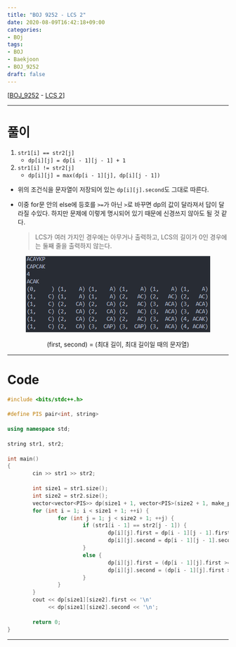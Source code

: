 ```yaml
---
title: "BOJ 9252 - LCS 2"
date: 2020-08-09T16:42:18+09:00
categories:
- BOj
tags:
- BOJ
- Baekjoon
- BOJ_9252
draft: false
---
```


[[BOJ_9252](https://www.acmicpc.net/problem/9252) - [LCS 2](https://www.acmicpc.net/problem/9252)]

<hr>

# 풀이

1. `str1[i] == str2[j]`
   - `dp[i][j] = dp[i - 1][j - 1] + 1`
2. `str1[i] != str2[j]`
   - `dp[i][j] = max(dp[i - 1][j], dp[i][j - 1])`

- 위의 조건식을 문자열이 저장되어 있는 `dp[i][j].second`도 그대로 따른다.

- 이중 for문 안의 else에 등호를 `>=`가 아닌 `>`로 바꾸면 dp의 값이 달라져서 답이 달라질 수있다. 하지만 문제에 이렇게 명시되어 있기 때문에 신경쓰지 않아도 될 것 같다.
	> LCS가 여러 가지인 경우에는 아무거나 출력하고, LCS의 길이가 0인 경우에는 둘째 줄을 출력하지 않는다.

<center>

![result](/images/2020/08/BOJ_9252_1.png)
<figcaption>(first, second) = (최대 길이, 최대 길이일 때의 문자열)</figcaption>
</center>

<hr>

# Code

```C++
#include <bits/stdc++.h>

#define PIS pair<int, string>

using namespace std;

string str1, str2;

int main()
{
        cin >> str1 >> str2;

        int size1 = str1.size();
        int size2 = str2.size();
        vector<vector<PIS>> dp(size1 + 1, vector<PIS>(size2 + 1, make_pair(0, "")));
        for (int i = 1; i < size1 + 1; ++i) {
                for (int j = 1; j < size2 + 1; ++j) {
                        if (str1[i - 1] == str2[j - 1]) {
                                dp[i][j].first = dp[i - 1][j - 1].first + 1;
                                dp[i][j].second = dp[i - 1][j - 1].second + str2[j - 1];
                        }
                        else {
                                dp[i][j].first = (dp[i - 1][j].first >= dp[i][j - 1].first) ? dp[i - 1][j].first : dp[i][j - 1].first;
                                dp[i][j].second = (dp[i - 1][j].first >= dp[i][j - 1].first) ? dp[i - 1][j].second : dp[i][j - 1].second;
                        }
                }
        }
        cout << dp[size1][size2].first << '\n'
             << dp[size1][size2].second << '\n';
        
        return 0;
}
```

<hr>